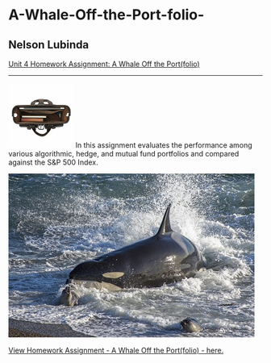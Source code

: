 # A-Whale-Off-the-Port-folio-
## Nelson Lubinda

[Unit 4 Homework Assignment: 
A Whale Off the Port(folio)](whale_analysis.ipynb)
___
![porfolio](img/portfolio.jpg)
In this assignment evaluates the performance among various algorithmic, hedge, and mutual fund portfolios and compared against the S&P 500 Index.

![Orcas - Killer Whale](img/killer-whale-1.jpg)

[View Homework Assignment - 
A Whale Off the Port(folio) - here.](whale_analysis.ipynb)
